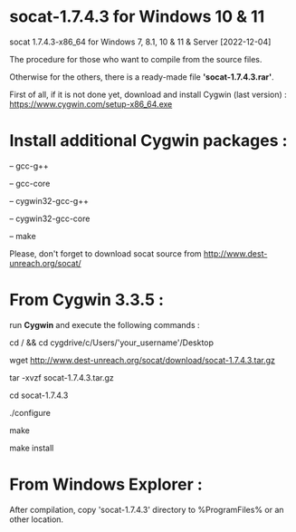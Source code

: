 # socat-1.7.4.3 for Windows 10 & 11
socat 1.7.4.3-x86_64 for Windows 7, 8.1, 10 & 11 & Server
[2022-12-04]

The procedure for those who want to compile from the source files. 

Otherwise for the others, there is a ready-made file **'socat-1.7.4.3.rar'**.

First of all, if it is not done yet, download and install Cygwin (last version) : https://www.cygwin.com/setup-x86_64.exe

Install additional Cygwin packages :
==================================

– gcc-g++

– gcc-core

– cygwin32-gcc-g++

– cygwin32-gcc-core

– make

Please, don't forget to download socat source from http://www.dest-unreach.org/socat/

From Cygwin 3.3.5 : 
=================

run **Cygwin** and execute the following commands : 

cd / &&  cd cygdrive/c/Users/'your_username'/Desktop

wget http://www.dest-unreach.org/socat/download/socat-1.7.4.3.tar.gz

tar -xvzf socat-1.7.4.3.tar.gz

cd socat-1.7.4.3

./configure

make

make install

From Windows Explorer :
=====================
After compilation, copy 'socat-1.7.4.3' directory to %ProgramFiles% or an other location.

